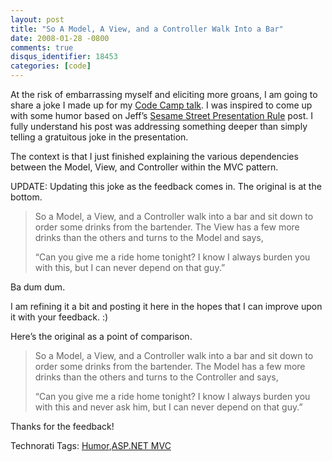 ```yaml
---
layout: post
title: "So A Model, A View, and a Controller Walk Into a Bar"
date: 2008-01-28 -0800
comments: true
disqus_identifier: 18453
categories: [code]
---
```

At the risk of embarrassing myself and eliciting more groans, I am going
to share a joke I made up for my [Code Camp
talk](http://haacked.com/archive/2008/01/28/seattle-code-camp-wrapup.aspx "Seattle Code Camp").
I was inspired to come up with some humor based on Jeff’s [Sesame Street
Presentation
Rule](http://www.codinghorror.com/blog/archives/001040.html "Sesame Street Presentation")
post. I fully understand his post was addressing something deeper than
simply telling a gratuitous joke in the presentation.

The context is that I just finished explaining the various dependencies
between the Model, View, and Controller within the MVC pattern.

UPDATE: Updating this joke as the feedback comes in. The original is at
the bottom.

> So a Model, a View, and a Controller walk into a bar and sit down to
> order some drinks from the bartender. The View has a few more drinks
> than the others and turns to the Model and says,
>
> “Can you give me a ride home tonight? I know I always burden you with
> this, but I can never depend on that guy.”

Ba dum dum.

I am refining it a bit and posting it here in the hopes that I can
improve upon it with your feedback. :)

Here’s the original as a point of comparison.

> So a Model, a View, and a Controller walk into a bar and sit down to
> order some drinks from the bartender. The Model has a few more drinks
> than the others and turns to the Controller and says,
>
> “Can you give me a ride home tonight? I know I always burden you with
> this and never ask him, but I can never depend on that guy.”

Thanks for the feedback!

Technorati Tags: [Humor](http://technorati.com/tags/Humor),[ASP.NET
MVC](http://technorati.com/tags/aspnetmvc)

